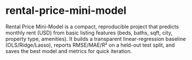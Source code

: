 # rental-price-mini-model
Rental Price Mini-Model is a compact, reproducible project that predicts monthly rent (USD) from basic listing features (beds, baths, sqft, city, property type, amenities). It builds a transparent linear-regression baseline (OLS/Ridge/Lasso), reports RMSE/MAE/R² on a held-out test split, and saves the best model and metrics for quick iteration.
